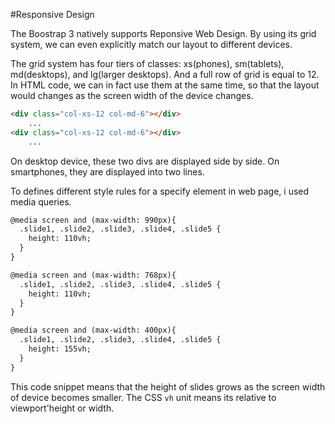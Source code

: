 #Responsive Design

The Boostrap 3 natively supports Reponsive Web Design. By using its grid system, we can even explicitly match our layout to different devices.

The grid system has four tiers of classes: xs(phones), sm(tablets), md(desktops), and lg(larger desktops). And a full row of grid is equal to 12. In HTML code, we can in fact use them at the same time, so that the layout would changes as the screen width of the device changes.

```html
<div class="col-xs-12 col-md-6"></div>
	...
<div class="col-xs-12 col-md-6"></div>
	...
```
On desktop device, these two divs are displayed side by side. On smartphones, they are displayed into two lines.

To defines different style rules for a specify element in web page, i used media queries.

```html
@media screen and (max-width: 990px){
  .slide1, .slide2, .slide3, .slide4, .slide5 {
    height: 110vh;
  }
}

@media screen and (max-width: 768px){
  .slide1, .slide2, .slide3, .slide4, .slide5 {
    height: 110vh;
  }
}

@media screen and (max-width: 400px){
  .slide1, .slide2, .slide3, .slide4, .slide5 {
    height: 155vh;
  }
} 

```
This code snippet means that the height of slides grows as the screen width of device becomes smaller. The CSS `vh` unit means its relative to viewport'height or width.
